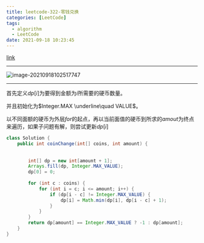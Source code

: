 ```yaml
---
title: leetcode-322-零钱兑换
categories: [LeetCode]
tags:
  - algorithm
  - LeetCode
date: 2021-09-18 10:23:45
---
```


[link](https://leetcode-cn.com/problems/coin-change/)

<hr/>

![image-20210918102517747](https://gitee.com/cao_ziqiang/img/raw/master/20210918102517.png)

<hr/>

首先定义$dp[i]$为要得到金额为$i$所需要的硬币数量。

并且初始化为$Integer.MAX \underline\quad VALUE$。

以不同面额的硬币为外层$for$的起点，再以当前面值的硬币到所求的$amout$为终点来遍历，如果子问题有解，则尝试更新$dp[i]$

```java
class Solution {
    public int coinChange(int[] coins, int amount) {
        
        
        int[] dp = new int[amount + 1];
        Arrays.fill(dp, Integer.MAX_VALUE);
        dp[0] = 0;
        
        for (int c : coins) {
            for (int i = c; i <= amount; i++) {
                if (dp[i - c] != Integer.MAX_VALUE) {
                    dp[i] = Math.min(dp[i], dp[i - c] + 1);
                }
            }
        }
        return dp[amount] == Integer.MAX_VALUE ? -1 : dp[amount];
    }
}
```

